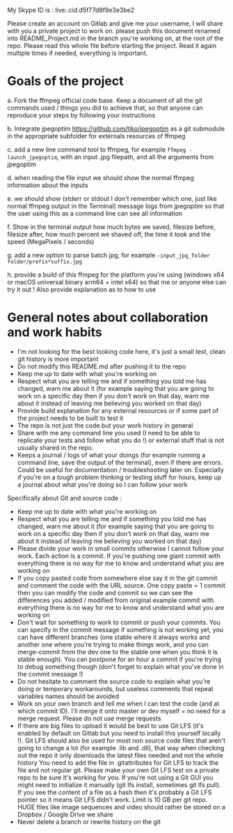 My Skype ID is : live:.cid.d5f77d8f9e3e3be2


Please create an account on Gitlab and give me your username, I will share with you a private project to work on. please push this document renamed into README_Project.md in the branch you're working on, at the root of the repo. Please read this whole file before starting the project. Read it again multiple times if needed, everything is important.

# Goals of the project

a. Fork the ffmpeg official code base. Keep a document of all the git commands used / things you did to achieve that, so that anyone can reproduce your steps by following your instructions

b. Integrate jpegoptim https://github.com/tjko/jpegoptim as a git submodule in the appropriate subfolder for externals resources of ffmpeg

c. add a new line command tool to ffmpeg, for example `ffmpeg -launch_jpegoptim`, with an input .jpg filepath, and all the arguments from jpegoptim

d. when reading the file input we should show the normal ffmpeg information about the inputs

e. we should show (stderr or stdout I don't remember which one, just like normal ffmpeg output in the Terminal) message logs from jpegoptim so that the user using this as a command line can see all information

f. Show in the terminal output how much bytes we saved, filesize before, filesize after, how much percent we shaved off, the time it took and the speed (MegaPixels / seconds)

g. add a new option to parse batch jpg, for example `-input_jpg_folder folder/prefix*suffix.jpg`

h. provide a build of this ffmpeg for the platform you're using (windows x64 or macOS universal binary arm64 + intel x64) so that me or anyone else can try it out ! Also provide explanation as to how to use


 
# General notes about collaboration and work habits

* I'm not looking for the best looking code here, it's just a small test, clean git history is more important
* Do not modify this README.md after pushing it to the repo
* Keep me up to date with what you're working on 
* Respect what you are telling me and if something you told me has changed, warn me about it (for example saying that you are going to work on a specific day then if you don't work on that day, warn me about it instead of leaving me believing you worked on that day)
* Provide build explanation for any external resources or if some part of the project needs to be built to test it
* The repo is not just the code but your work history in general
* Share with me any command line you used (I need to be able to replicate your tests and follow what you do !) or external stuff that is not usually shared in the repo.
* Keeps a journal / logs of what your doings (for example running a command line, save the output of the terminal), even if there are errors. Could be useful for documentation / troubleshooting later on. Especially if you're on a tough problem thinking or testing stuff for hours, keep up a journal about what you're doing so I can follow your work 


Specifically about Git and source code :

* Keep me up to date with what you're working on
* Respect what you are telling me and if something you told me has changed, warn me about it (for example saying that you are going to work on a specific day then if you don't work on that day, warn me about it instead of leaving me believing you worked on that day)
* Please divide your work in small commits otherwise I cannot follow your work. Each action is a commit. If you're pushing one giant commit with everything there is no way for me to know and understand what you are working on
* If you copy pasted code from somewhere else say it in the git commit and comment the code with the URL source. One copy paste = 1 commit then you can modify the code and commit so we can see the differences you added / modified from original example 
commit with everything there is no way for me to know and understand what you are working on
* Don't wait for something to work to commit or push your commits. You can specify in the commit message if something is not working yet, you can have different branches (one stable where it always works and another one where you're trying to make things work, and you can merge-commit from the dev one to the stable one when you think it is stable enough). You can postpone for an hour a commit if you're trying to debug something though (don't forget to explain what you've done in the commit message !)
* Do not hesitate to comment the source code to explain what you're doing or temporary workarounds, but useless comments that repeat variables names should be avoided
* Work on your own branch and tell me when I can test the code (and at which commit ID). I'll merge it onto master or dev myself = no need for a merge request. Please do not use merge requests
* If there are big files to upload it would be best to use Git LFS (it's enabled by default on Gitlab but you need to install this yourself locally !). Git LFS should also be used for most non source code files that aren't going to change a lot (for example .lib and .dll), that way when checking out the repo it only downloads the latest files needed and not the whole history
You need to add the file in .gitattributes for Git LFS to track the file and not regular git. Please make your own Git LFS test on a private repo to be sure it's working for you. If you're not using a Git GUI you might need to initialize it manually (git lfs install, sometimes git lfs pull). If you see the content of a file as a hash then it's probably a Git LFS pointer so it means Git LFS didn't work. Limit is 10 GB per git repo. HUGE files like image sequences and video should rather be stored on a Dropbox / Google Drive we share
* Never delete a branch or rewrite history on the git

